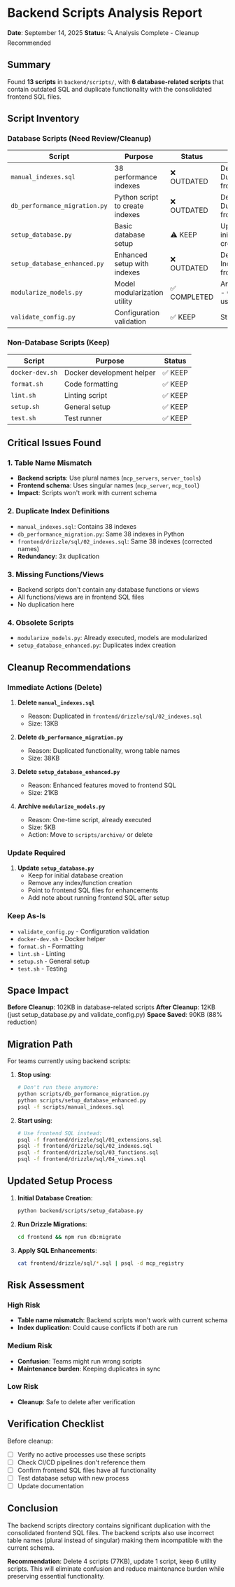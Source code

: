 # Backend Scripts Analysis Report

**Date**: September 14, 2025
**Status**: 🔍 Analysis Complete - Cleanup Recommended

## Summary

Found **13 scripts** in `backend/scripts/`, with **6 database-related scripts** that contain outdated SQL and duplicate functionality with the consolidated frontend SQL files.

## Script Inventory

### Database Scripts (Need Review/Cleanup)

| Script | Purpose | Status | Action |
|--------|---------|--------|--------|
| `manual_indexes.sql` | 38 performance indexes | ❌ OUTDATED | Delete - Duplicated in frontend |
| `db_performance_migration.py` | Python script to create indexes | ❌ OUTDATED | Delete - Duplicated in frontend |
| `setup_database.py` | Basic database setup | ⚠️ KEEP | Update for initial DB creation |
| `setup_database_enhanced.py` | Enhanced setup with indexes | ❌ OUTDATED | Delete - Indexes in frontend |
| `modularize_models.py` | Model modularization utility | ✅ COMPLETED | Archive/Delete - One-time use |
| `validate_config.py` | Configuration validation | ✅ KEEP | Still useful |

### Non-Database Scripts (Keep)

| Script | Purpose | Status |
|--------|---------|--------|
| `docker-dev.sh` | Docker development helper | ✅ KEEP |
| `format.sh` | Code formatting | ✅ KEEP |
| `lint.sh` | Linting script | ✅ KEEP |
| `setup.sh` | General setup | ✅ KEEP |
| `test.sh` | Test runner | ✅ KEEP |

## Critical Issues Found

### 1. Table Name Mismatch
- **Backend scripts**: Use plural names (`mcp_servers`, `server_tools`)
- **Frontend schema**: Uses singular names (`mcp_server`, `mcp_tool`)
- **Impact**: Scripts won't work with current schema

### 2. Duplicate Index Definitions
- `manual_indexes.sql`: Contains 38 indexes
- `db_performance_migration.py`: Same 38 indexes in Python
- `frontend/drizzle/sql/02_indexes.sql`: Same 38 indexes (corrected names)
- **Redundancy**: 3x duplication

### 3. Missing Functions/Views
- Backend scripts don't contain any database functions or views
- All functions/views are in frontend SQL files
- No duplication here

### 4. Obsolete Scripts
- `modularize_models.py`: Already executed, models are modularized
- `setup_database_enhanced.py`: Duplicates index creation

## Cleanup Recommendations

### Immediate Actions (Delete)

1. **Delete `manual_indexes.sql`**
   - Reason: Duplicated in `frontend/drizzle/sql/02_indexes.sql`
   - Size: 13KB

2. **Delete `db_performance_migration.py`**
   - Reason: Duplicated functionality, wrong table names
   - Size: 38KB

3. **Delete `setup_database_enhanced.py`**
   - Reason: Enhanced features moved to frontend SQL
   - Size: 21KB

4. **Archive `modularize_models.py`**
   - Reason: One-time script, already executed
   - Size: 5KB
   - Action: Move to `scripts/archive/` or delete

### Update Required

1. **Update `setup_database.py`**
   - Keep for initial database creation
   - Remove any index/function creation
   - Point to frontend SQL files for enhancements
   - Add note about running frontend SQL after setup

### Keep As-Is

- `validate_config.py` - Configuration validation
- `docker-dev.sh` - Docker helper
- `format.sh` - Formatting
- `lint.sh` - Linting
- `setup.sh` - General setup
- `test.sh` - Testing

## Space Impact

**Before Cleanup**: 102KB in database-related scripts
**After Cleanup**: 12KB (just setup_database.py and validate_config.py)
**Space Saved**: 90KB (88% reduction)

## Migration Path

For teams currently using backend scripts:

1. **Stop using**:
   ```bash
   # Don't run these anymore:
   python scripts/db_performance_migration.py
   python scripts/setup_database_enhanced.py
   psql -f scripts/manual_indexes.sql
   ```

2. **Start using**:
   ```bash
   # Use frontend SQL instead:
   psql -f frontend/drizzle/sql/01_extensions.sql
   psql -f frontend/drizzle/sql/02_indexes.sql
   psql -f frontend/drizzle/sql/03_functions.sql
   psql -f frontend/drizzle/sql/04_views.sql
   ```

## Updated Setup Process

1. **Initial Database Creation**:
   ```bash
   python backend/scripts/setup_database.py
   ```

2. **Run Drizzle Migrations**:
   ```bash
   cd frontend && npm run db:migrate
   ```

3. **Apply SQL Enhancements**:
   ```bash
   cat frontend/drizzle/sql/*.sql | psql -d mcp_registry
   ```

## Risk Assessment

### High Risk
- **Table name mismatch**: Backend scripts won't work with current schema
- **Index duplication**: Could cause conflicts if both are run

### Medium Risk
- **Confusion**: Teams might run wrong scripts
- **Maintenance burden**: Keeping duplicates in sync

### Low Risk
- **Cleanup**: Safe to delete after verification

## Verification Checklist

Before cleanup:
- [ ] Verify no active processes use these scripts
- [ ] Check CI/CD pipelines don't reference them
- [ ] Confirm frontend SQL files have all functionality
- [ ] Test database setup with new process
- [ ] Update documentation

## Conclusion

The backend scripts directory contains significant duplication with the consolidated frontend SQL files. The backend scripts also use incorrect table names (plural instead of singular) making them incompatible with the current schema.

**Recommendation**: Delete 4 scripts (77KB), update 1 script, keep 6 utility scripts. This will eliminate confusion and reduce maintenance burden while preserving essential functionality.